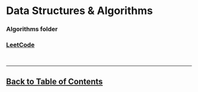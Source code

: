 # Data Structures & Algorithms

### Algorithms folder

### [LeetCode](https://www.leetcode.com)

<br>

<hr>

## [Back to Table of Contents](./README)